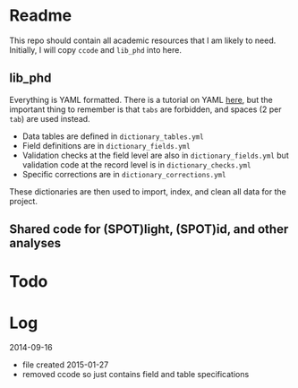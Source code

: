 Readme
======
This repo should contain all academic resources that I am likely to need. Initially, I will copy `ccode` and `lib_phd` into here.

## lib_phd

Everything is YAML formatted. There is a tutorial on YAML [here](http://rhnh.net/2011/01/31/yaml-tutorial), but the important thing to remember is that `tabs` are forbidden, and spaces (2 per `tab`) are used instead.

- Data tables are defined in `dictionary_tables.yml`
- Field definitions are in `dictionary_fields.yml`
- Validation checks at the field level are also in `dictionary_fields.yml` but validation code at the record level is in `dictionary_checks.yml`
- Specific corrections are in `dictionary_corrections.yml`

These dictionaries are then used to import, index, and clean all data for the project.

## Shared code for (SPOT)light, (SPOT)id, and other analyses



Todo
====


Log
===
2014-09-16
- file created
2015-01-27
- removed ccode so just contains field and table specifications